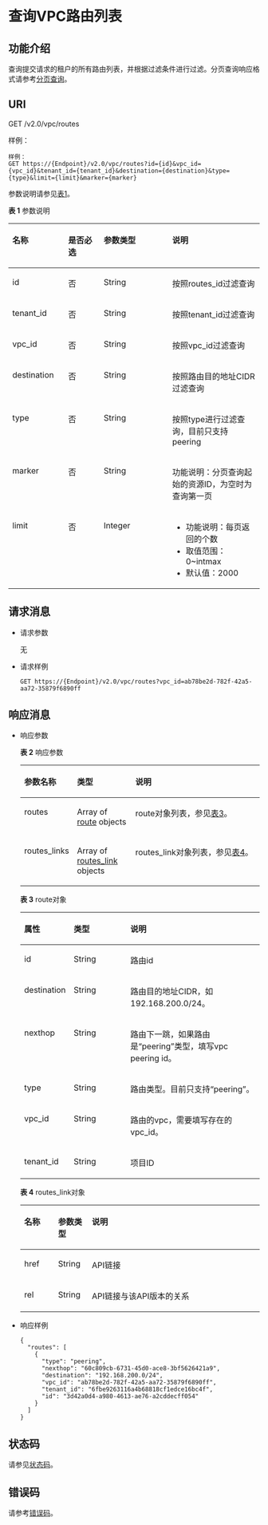 # 查询VPC路由列表<a name="vpc_route_0001"></a>

## 功能介绍<a name="section162841743131116"></a>

查询提交请求的租户的所有路由列表，并根据过滤条件进行过滤。分页查询响应格式请参考[分页查询](分页查询.md)。

## URI<a name="section1828464319118"></a>

GET /v2.0/vpc/routes

样例：

```
样例：
GET https://{Endpoint}/v2.0/vpc/routes?id={id}&vpc_id={vpc_id}&tenant_id={tenant_id}&destination={destination}&type={type}&limit={limit}&marker={marker}
```

参数说明请参见[表1](#table1256815152114)。

**表 1**  参数说明

<a name="table1256815152114"></a>
<table><thead align="left"><tr id="row2066671591116"><th class="cellrowborder" valign="top" width="22.222222222222225%" id="mcps1.2.5.1.1"><p id="p1466620159113"><a name="p1466620159113"></a><a name="p1466620159113"></a>名称</p>
</th>
<th class="cellrowborder" valign="top" width="14.14141414141414%" id="mcps1.2.5.1.2"><p id="p0666015121119"><a name="p0666015121119"></a><a name="p0666015121119"></a>是否必选</p>
</th>
<th class="cellrowborder" valign="top" width="27.27272727272727%" id="mcps1.2.5.1.3"><p id="p966631501115"><a name="p966631501115"></a><a name="p966631501115"></a>参数类型</p>
</th>
<th class="cellrowborder" valign="top" width="36.36363636363636%" id="mcps1.2.5.1.4"><p id="p14666615171112"><a name="p14666615171112"></a><a name="p14666615171112"></a>说明</p>
</th>
</tr>
</thead>
<tbody><tr id="row06661515151115"><td class="cellrowborder" valign="top" width="22.222222222222225%" headers="mcps1.2.5.1.1 "><p id="p1666681551120"><a name="p1666681551120"></a><a name="p1666681551120"></a>id</p>
</td>
<td class="cellrowborder" valign="top" width="14.14141414141414%" headers="mcps1.2.5.1.2 "><p id="p12666151515113"><a name="p12666151515113"></a><a name="p12666151515113"></a>否</p>
</td>
<td class="cellrowborder" valign="top" width="27.27272727272727%" headers="mcps1.2.5.1.3 "><p id="p66664158117"><a name="p66664158117"></a><a name="p66664158117"></a>String</p>
</td>
<td class="cellrowborder" valign="top" width="36.36363636363636%" headers="mcps1.2.5.1.4 "><p id="p16661715101119"><a name="p16661715101119"></a><a name="p16661715101119"></a>按照routes_id过滤查询</p>
</td>
</tr>
<tr id="row10666515101113"><td class="cellrowborder" valign="top" width="22.222222222222225%" headers="mcps1.2.5.1.1 "><p id="p5482113610377"><a name="p5482113610377"></a><a name="p5482113610377"></a>tenant_id</p>
</td>
<td class="cellrowborder" valign="top" width="14.14141414141414%" headers="mcps1.2.5.1.2 "><p id="p11666815111120"><a name="p11666815111120"></a><a name="p11666815111120"></a>否</p>
</td>
<td class="cellrowborder" valign="top" width="27.27272727272727%" headers="mcps1.2.5.1.3 "><p id="p146661615161112"><a name="p146661615161112"></a><a name="p146661615161112"></a>String</p>
</td>
<td class="cellrowborder" valign="top" width="36.36363636363636%" headers="mcps1.2.5.1.4 "><p id="p1066641513118"><a name="p1066641513118"></a><a name="p1066641513118"></a>按照tenant_id过滤查询</p>
</td>
</tr>
<tr id="row19666101515116"><td class="cellrowborder" valign="top" width="22.222222222222225%" headers="mcps1.2.5.1.1 "><p id="p866631561113"><a name="p866631561113"></a><a name="p866631561113"></a>vpc_id</p>
</td>
<td class="cellrowborder" valign="top" width="14.14141414141414%" headers="mcps1.2.5.1.2 "><p id="p1666616153117"><a name="p1666616153117"></a><a name="p1666616153117"></a>否</p>
</td>
<td class="cellrowborder" valign="top" width="27.27272727272727%" headers="mcps1.2.5.1.3 "><p id="p18666215201119"><a name="p18666215201119"></a><a name="p18666215201119"></a>String</p>
</td>
<td class="cellrowborder" valign="top" width="36.36363636363636%" headers="mcps1.2.5.1.4 "><p id="p466651510117"><a name="p466651510117"></a><a name="p466651510117"></a>按照vpc_id过滤查询</p>
</td>
</tr>
<tr id="row14666415101111"><td class="cellrowborder" valign="top" width="22.222222222222225%" headers="mcps1.2.5.1.1 "><p id="p1066681561114"><a name="p1066681561114"></a><a name="p1066681561114"></a>destination</p>
</td>
<td class="cellrowborder" valign="top" width="14.14141414141414%" headers="mcps1.2.5.1.2 "><p id="p166671571112"><a name="p166671571112"></a><a name="p166671571112"></a>否</p>
</td>
<td class="cellrowborder" valign="top" width="27.27272727272727%" headers="mcps1.2.5.1.3 "><p id="p1266681521114"><a name="p1266681521114"></a><a name="p1266681521114"></a>String</p>
</td>
<td class="cellrowborder" valign="top" width="36.36363636363636%" headers="mcps1.2.5.1.4 "><p id="p466671561110"><a name="p466671561110"></a><a name="p466671561110"></a>按照路由目的地址CIDR过滤查询</p>
</td>
</tr>
<tr id="row186663151117"><td class="cellrowborder" valign="top" width="22.222222222222225%" headers="mcps1.2.5.1.1 "><p id="p56661015111110"><a name="p56661015111110"></a><a name="p56661015111110"></a>type</p>
</td>
<td class="cellrowborder" valign="top" width="14.14141414141414%" headers="mcps1.2.5.1.2 "><p id="p17666151515114"><a name="p17666151515114"></a><a name="p17666151515114"></a>否</p>
</td>
<td class="cellrowborder" valign="top" width="27.27272727272727%" headers="mcps1.2.5.1.3 "><p id="p1566641571117"><a name="p1566641571117"></a><a name="p1566641571117"></a>String</p>
</td>
<td class="cellrowborder" valign="top" width="36.36363636363636%" headers="mcps1.2.5.1.4 "><p id="p1666610159113"><a name="p1666610159113"></a><a name="p1666610159113"></a>按照type进行过滤查询，目前只支持peering</p>
</td>
</tr>
<tr id="row12666615181111"><td class="cellrowborder" valign="top" width="22.222222222222225%" headers="mcps1.2.5.1.1 "><p id="p17666191551117"><a name="p17666191551117"></a><a name="p17666191551117"></a>marker</p>
</td>
<td class="cellrowborder" valign="top" width="14.14141414141414%" headers="mcps1.2.5.1.2 "><p id="p2666131513115"><a name="p2666131513115"></a><a name="p2666131513115"></a>否</p>
</td>
<td class="cellrowborder" valign="top" width="27.27272727272727%" headers="mcps1.2.5.1.3 "><p id="p15666715171118"><a name="p15666715171118"></a><a name="p15666715171118"></a>String</p>
</td>
<td class="cellrowborder" valign="top" width="36.36363636363636%" headers="mcps1.2.5.1.4 "><p id="p3666191521119"><a name="p3666191521119"></a><a name="p3666191521119"></a>功能说明：分页查询起始的资源ID，为空时为查询第一页</p>
</td>
</tr>
<tr id="row1666661561117"><td class="cellrowborder" valign="top" width="22.222222222222225%" headers="mcps1.2.5.1.1 "><p id="p1666121531117"><a name="p1666121531117"></a><a name="p1666121531117"></a>limit</p>
</td>
<td class="cellrowborder" valign="top" width="14.14141414141414%" headers="mcps1.2.5.1.2 "><p id="p66667156117"><a name="p66667156117"></a><a name="p66667156117"></a>否</p>
</td>
<td class="cellrowborder" valign="top" width="27.27272727272727%" headers="mcps1.2.5.1.3 "><p id="p12666111514118"><a name="p12666111514118"></a><a name="p12666111514118"></a>Integer</p>
</td>
<td class="cellrowborder" valign="top" width="36.36363636363636%" headers="mcps1.2.5.1.4 "><a name="ul79502025143815"></a><a name="ul79502025143815"></a><ul id="ul79502025143815"><li>功能说明：每页返回的个数</li><li>取值范围：0~intmax</li><li>默认值：2000</li></ul>
</td>
</tr>
</tbody>
</table>

## 请求消息<a name="section229194351110"></a>

-   请求参数

    无


-   请求样例

    ```
    GET https://{Endpoint}/v2.0/vpc/routes?vpc_id=ab78be2d-782f-42a5-aa72-35879f6890ff
    ```


## 响应消息<a name="section12916437119"></a>

-   响应参数

    **表 2**  响应参数

    <a name="table10292143181119"></a>
    <table><thead align="left"><tr id="row5437104312112"><th class="cellrowborder" valign="top" width="18.82%" id="mcps1.2.4.1.1"><p id="p19437124311115"><a name="p19437124311115"></a><a name="p19437124311115"></a>参数名称</p>
    </th>
    <th class="cellrowborder" valign="top" width="24.709999999999997%" id="mcps1.2.4.1.2"><p id="p3437243191113"><a name="p3437243191113"></a><a name="p3437243191113"></a>类型</p>
    </th>
    <th class="cellrowborder" valign="top" width="56.47%" id="mcps1.2.4.1.3"><p id="p8437174311112"><a name="p8437174311112"></a><a name="p8437174311112"></a>说明</p>
    </th>
    </tr>
    </thead>
    <tbody><tr id="row1443754317116"><td class="cellrowborder" valign="top" width="18.82%" headers="mcps1.2.4.1.1 "><p id="p8437643101115"><a name="p8437643101115"></a><a name="p8437643101115"></a>routes</p>
    </td>
    <td class="cellrowborder" valign="top" width="24.709999999999997%" headers="mcps1.2.4.1.2 "><p id="p20437343121112"><a name="p20437343121112"></a><a name="p20437343121112"></a>Array of <a href="#table05001250111">route</a> objects</p>
    </td>
    <td class="cellrowborder" valign="top" width="56.47%" headers="mcps1.2.4.1.3 "><p id="p16438204318114"><a name="p16438204318114"></a><a name="p16438204318114"></a>route对象列表，参见<a href="#table05001250111">表3</a>。</p>
    </td>
    </tr>
    <tr id="row61512449419"><td class="cellrowborder" valign="top" width="18.82%" headers="mcps1.2.4.1.1 "><p id="p7152194417414"><a name="p7152194417414"></a><a name="p7152194417414"></a>routes_links</p>
    </td>
    <td class="cellrowborder" valign="top" width="24.709999999999997%" headers="mcps1.2.4.1.2 "><p id="p14152154444113"><a name="p14152154444113"></a><a name="p14152154444113"></a>Array of <a href="#table25150247450">routes_link</a> objects</p>
    </td>
    <td class="cellrowborder" valign="top" width="56.47%" headers="mcps1.2.4.1.3 "><p id="p44238379436"><a name="p44238379436"></a><a name="p44238379436"></a>routes_link对象列表，参见<a href="#table25150247450">表4</a>。</p>
    </td>
    </tr>
    </tbody>
    </table>

    **表 3**  route对象

    <a name="table05001250111"></a>
    <table><thead align="left"><tr id="row1604152531116"><th class="cellrowborder" valign="top" width="19.321932193219325%" id="mcps1.2.4.1.1"><p id="p19605525151115"><a name="p19605525151115"></a><a name="p19605525151115"></a>属性</p>
    </th>
    <th class="cellrowborder" valign="top" width="24.172417241724172%" id="mcps1.2.4.1.2"><p id="p2060572511111"><a name="p2060572511111"></a><a name="p2060572511111"></a>类型</p>
    </th>
    <th class="cellrowborder" valign="top" width="56.5056505650565%" id="mcps1.2.4.1.3"><p id="p11605425111120"><a name="p11605425111120"></a><a name="p11605425111120"></a>说明</p>
    </th>
    </tr>
    </thead>
    <tbody><tr id="row19605172516117"><td class="cellrowborder" valign="top" width="19.321932193219325%" headers="mcps1.2.4.1.1 "><p id="p4605625141117"><a name="p4605625141117"></a><a name="p4605625141117"></a>id</p>
    </td>
    <td class="cellrowborder" valign="top" width="24.172417241724172%" headers="mcps1.2.4.1.2 "><p id="p4605425191116"><a name="p4605425191116"></a><a name="p4605425191116"></a>String</p>
    </td>
    <td class="cellrowborder" valign="top" width="56.5056505650565%" headers="mcps1.2.4.1.3 "><p id="p136051025171110"><a name="p136051025171110"></a><a name="p136051025171110"></a>路由id</p>
    </td>
    </tr>
    <tr id="row19605192511115"><td class="cellrowborder" valign="top" width="19.321932193219325%" headers="mcps1.2.4.1.1 "><p id="p1160582510117"><a name="p1160582510117"></a><a name="p1160582510117"></a>destination</p>
    </td>
    <td class="cellrowborder" valign="top" width="24.172417241724172%" headers="mcps1.2.4.1.2 "><p id="p186051725131113"><a name="p186051725131113"></a><a name="p186051725131113"></a>String</p>
    </td>
    <td class="cellrowborder" valign="top" width="56.5056505650565%" headers="mcps1.2.4.1.3 "><p id="p20605425121118"><a name="p20605425121118"></a><a name="p20605425121118"></a>路由目的地址CIDR，如192.168.200.0/24。</p>
    </td>
    </tr>
    <tr id="row160513252111"><td class="cellrowborder" valign="top" width="19.321932193219325%" headers="mcps1.2.4.1.1 "><p id="p76051225121114"><a name="p76051225121114"></a><a name="p76051225121114"></a>nexthop</p>
    </td>
    <td class="cellrowborder" valign="top" width="24.172417241724172%" headers="mcps1.2.4.1.2 "><p id="p1460592591111"><a name="p1460592591111"></a><a name="p1460592591111"></a>String</p>
    </td>
    <td class="cellrowborder" valign="top" width="56.5056505650565%" headers="mcps1.2.4.1.3 "><p id="p487414894012"><a name="p487414894012"></a><a name="p487414894012"></a>路由下一跳，如果路由是“peering”类型，填写vpc peering id。</p>
    </td>
    </tr>
    <tr id="row26061325191110"><td class="cellrowborder" valign="top" width="19.321932193219325%" headers="mcps1.2.4.1.1 "><p id="p86067257112"><a name="p86067257112"></a><a name="p86067257112"></a>type</p>
    </td>
    <td class="cellrowborder" valign="top" width="24.172417241724172%" headers="mcps1.2.4.1.2 "><p id="p260619251118"><a name="p260619251118"></a><a name="p260619251118"></a>String</p>
    </td>
    <td class="cellrowborder" valign="top" width="56.5056505650565%" headers="mcps1.2.4.1.3 "><p id="p9916134014397"><a name="p9916134014397"></a><a name="p9916134014397"></a>路由类型。目前只支持“peering”。</p>
    </td>
    </tr>
    <tr id="row11606125111110"><td class="cellrowborder" valign="top" width="19.321932193219325%" headers="mcps1.2.4.1.1 "><p id="p12606162501119"><a name="p12606162501119"></a><a name="p12606162501119"></a>vpc_id</p>
    </td>
    <td class="cellrowborder" valign="top" width="24.172417241724172%" headers="mcps1.2.4.1.2 "><p id="p06061925181119"><a name="p06061925181119"></a><a name="p06061925181119"></a>String</p>
    </td>
    <td class="cellrowborder" valign="top" width="56.5056505650565%" headers="mcps1.2.4.1.3 "><p id="p9606112519111"><a name="p9606112519111"></a><a name="p9606112519111"></a>路由的vpc，需要填写存在的vpc_id。</p>
    </td>
    </tr>
    <tr id="row56067256117"><td class="cellrowborder" valign="top" width="19.321932193219325%" headers="mcps1.2.4.1.1 "><p id="p196065257115"><a name="p196065257115"></a><a name="p196065257115"></a>tenant_id</p>
    </td>
    <td class="cellrowborder" valign="top" width="24.172417241724172%" headers="mcps1.2.4.1.2 "><p id="p10606182591115"><a name="p10606182591115"></a><a name="p10606182591115"></a>String</p>
    </td>
    <td class="cellrowborder" valign="top" width="56.5056505650565%" headers="mcps1.2.4.1.3 "><p id="p10487112"><a name="p10487112"></a><a name="p10487112"></a>项目ID</p>
    </td>
    </tr>
    </tbody>
    </table>

    **表 4**  routes\_link对象

    <a name="table25150247450"></a>
    <table><thead align="left"><tr id="row10561424184513"><th class="cellrowborder" valign="top" width="14.14%" id="mcps1.2.4.1.1"><p id="p15562102474514"><a name="p15562102474514"></a><a name="p15562102474514"></a>名称</p>
    </th>
    <th class="cellrowborder" valign="top" width="14.14%" id="mcps1.2.4.1.2"><p id="p656212464511"><a name="p656212464511"></a><a name="p656212464511"></a>参数类型</p>
    </th>
    <th class="cellrowborder" valign="top" width="71.72%" id="mcps1.2.4.1.3"><p id="p856220242456"><a name="p856220242456"></a><a name="p856220242456"></a>说明</p>
    </th>
    </tr>
    </thead>
    <tbody><tr id="row3562132464511"><td class="cellrowborder" valign="top" width="14.14%" headers="mcps1.2.4.1.1 "><p id="p13562224194510"><a name="p13562224194510"></a><a name="p13562224194510"></a>href</p>
    </td>
    <td class="cellrowborder" valign="top" width="14.14%" headers="mcps1.2.4.1.2 "><p id="p556214245453"><a name="p556214245453"></a><a name="p556214245453"></a>String</p>
    </td>
    <td class="cellrowborder" valign="top" width="71.72%" headers="mcps1.2.4.1.3 "><p id="p145623247454"><a name="p145623247454"></a><a name="p145623247454"></a>API链接</p>
    </td>
    </tr>
    <tr id="row656292454519"><td class="cellrowborder" valign="top" width="14.14%" headers="mcps1.2.4.1.1 "><p id="p1756252484511"><a name="p1756252484511"></a><a name="p1756252484511"></a>rel</p>
    </td>
    <td class="cellrowborder" valign="top" width="14.14%" headers="mcps1.2.4.1.2 "><p id="p056210247459"><a name="p056210247459"></a><a name="p056210247459"></a>String</p>
    </td>
    <td class="cellrowborder" valign="top" width="71.72%" headers="mcps1.2.4.1.3 "><p id="p75621724194516"><a name="p75621724194516"></a><a name="p75621724194516"></a>API链接与该API版本的关系</p>
    </td>
    </tr>
    </tbody>
    </table>

-   响应样例

    ```
    { 
      "routes": [ 
        { 
          "type": "peering",  
          "nexthop": "60c809cb-6731-45d0-ace8-3bf5626421a9",  
          "destination": "192.168.200.0/24",  
          "vpc_id": "ab78be2d-782f-42a5-aa72-35879f6890ff",  
          "tenant_id": "6fbe9263116a4b68818cf1edce16bc4f",
          "id": "3d42a0d4-a980-4613-ae76-a2cddecff054" 
        }
      ] 
    }
    ```


## 状态码<a name="section31981619"></a>

请参见[状态码](状态码.md)。

## 错误码<a name="section85821649202813"></a>

请参考[错误码](错误码.md)。

